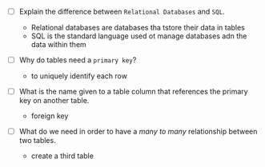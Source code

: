 - [ ] Explain the difference between `Relational Databases` and `SQL`.

  - Relational databases are databases tha tstore their data in tables
  - SQL is the standard language used ot manage databases adn the data within them

- [ ] Why do tables need a `primary key`?

  - to uniquely identify each row

- [ ] What is the name given to a table column that references the primary key on another table.

  - foreign key

- [ ] What do we need in order to have a _many to many_ relationship between two tables.
  - create a third table
